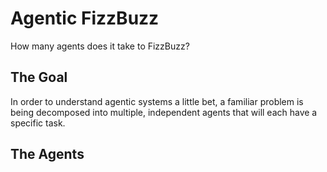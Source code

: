# Agentic FizzBuzz

How many agents does it take to FizzBuzz?

## The Goal

In order to understand agentic systems a little bet, a familiar
problem is being decomposed into multiple, independent agents
that will each have a specific task.

## The Agents
